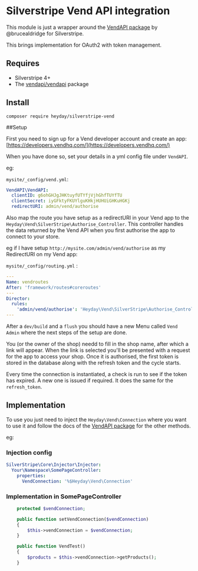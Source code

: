 # Silverstripe Vend API integration

This module is just a wrapper around the [VendAPI
package](https://github.com/brucealdridge/VendAPI) by @brucealdridge for
Silverstripe.

This brings implementation for OAuth2 with token management.

## Requires

- Silverstripe 4+
- The [vendapi/vendapi](https://github.com/brucealdridge/VendAPI) package

## Install

`composer require heyday/silverstripe-vend`

##Setup

First you need to sign up for a Vend developer account and create an app:
[https://developers.vendhq.com/](https://developers.vendhq.com/)

When you have done so, set your details in a yml config file under `VendAPI`.

eg:

`mysite/_config/vend.yml`:

```yaml
VendAPI\VendAPI:
  clientID: g6ohGHJgJHKtuyfUTYfjVjhGhfTUYfTU
  clientSecret: iyGFktyFKUYlguKHkjHUHUiGHKuHGKj
  redirectURI: admin/vend/authorise
```

Also map the route you have setup as a redirectURI in your Vend app to the
`Heyday\Vend\SilverStripe\Authorise_Controller`. This controller handles the
data returned by the Vend API when you first authorise the app to connect to
your store.

eg if I have setup `http://mysite.com/admin/vend/authorise` as my RedirectURI on
my Vend app:

`mysite/_config/routing.yml` :

```yaml
---
Name: vendroutes
After: 'framework/routes#coreroutes'
---
Director:
  rules:
    'admin/vend/authorise': 'Heyday\Vend\SilverStripe\Authorise_Controller'
---
```

After a `dev/build` and a `flush` you should have a new Menu called `Vend Admin`
where the next steps of the setup are done.

You (or the owner of the shop) needd to fill in the shop name, after which a
link will appear. When the link is selected you'll be presented with a request
for the app to access your shop. Once it is authorised, the first token is
stored in the database along with the refresh token and the cycle starts.

Every time the connection is instantiated, a check is run to see if the token
has expired. A new one is issued if required. It does the same for the
`refresh_token`.

## Implementation

To use you just need to inject the `Heyday\Vend\Connection` where you want to
use it and follow the docs of the [VendAPI
package](https://github.com/brucealdridge/VendAPI) for the other methods.

eg:

### Injection config

```yaml
SilverStripe\Core\Injector\Injector:
  Your\Namespace\SomePageController:
    properties:
      VendConnection: '%$Heyday\Vend\Connection'
```

### Implementation in SomePageController

```php
    protected $vendConnection;

    public function setVendConnection($vendConnection)
    {
        $this->vendConnection = $vendConnection;
    }

    public function VendTest()
    {
        $products = $this->vendConnection->getProducts();
    }
```
